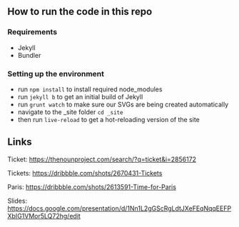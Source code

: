## How to run the code in this repo

### Requirements
- Jekyll
- Bundler

### Setting up the environment
- run `npm install` to install required node_modules
- run `jekyll b` to get an initial build of Jekyll
- run `grunt watch` to make sure our SVGs are being created automatically
- navigate to the _site folder `cd _site`
- then run `live-reload` to get a hot-reloading version of the site

## Links

Ticket: https://thenounproject.com/search/?q=ticket&i=2856172 

Tickets: https://dribbble.com/shots/2670431-Tickets

Paris: https://dribbble.com/shots/2613591-Time-for-Paris

Slides: https://docs.google.com/presentation/d/1Nn1L2gGScRgLdtJXeFEqNqqEEFPXbIG1VMor5LQ72hg/edit
